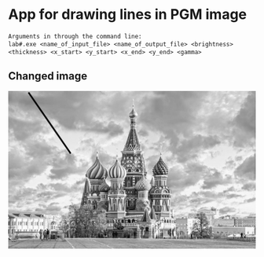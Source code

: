 # App for drawing lines in PGM image  
```
Arguments in through the command line:
lab#.exe <name_of_input_file> <name_of_output_file> <brightness> <thickness> <x_start> <y_start> <x_end> <y_end> <gamma>
```
## Changed image
   ![Line](res.png)   
